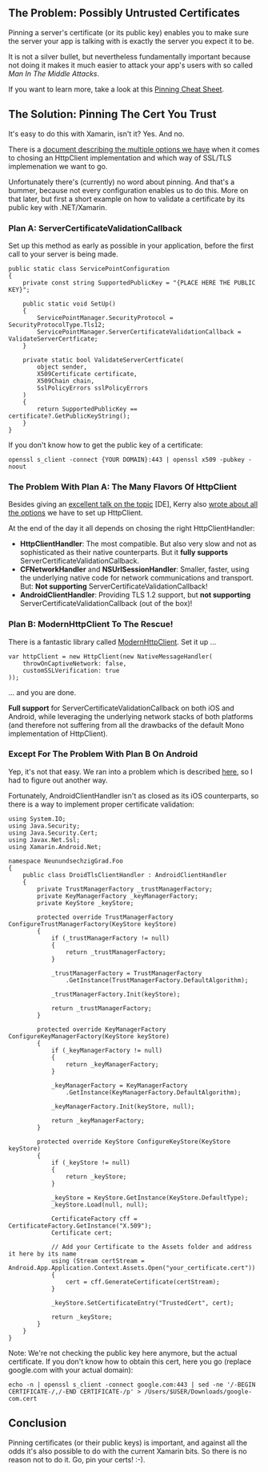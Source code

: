 ## The Problem: Possibly Untrusted Certificates

Pinning a server's certificate (or its public key) enables you to make sure the server your app is talking with is exactly the server you expect it to be. 

It is not a silver bullet, but nevertheless fundamentally important because not doing it makes it much easier to attack your app's users with so called _Man In The Middle Attacks_.

If you want to learn more, take a look at this [Pinning Cheat Sheet](https://www.owasp.org/index.php/Pinning_Cheat_Sheet).

## The Solution: Pinning The Cert You Trust

It's easy to do this with Xamarin, isn't it? Yes. And no.

There is a [document describing the multiple options we have](https://developer.xamarin.com/guides/cross-platform/transport-layer-security/) when it comes to chosing an HttpClient implementation and which way of SSL/TLS implemenation we want to go. 

Unfortunately there's (currently) no word about pinning. And that's a bummer, because not every configuration enables us to do this. More on that later, but first a short example on how to validate a certificate by its public key with .NET/Xamarin.

### Plan A: ServerCertificateValidationCallback

Set up this method as early as possible in your application, before the first call to your server is being made.


```
public static class ServicePointConfiguration
{
    private const string SupportedPublicKey = "{PLACE HERE THE PUBLIC KEY}";

    public static void SetUp()
    {
        ServicePointManager.SecurityProtocol = SecurityProtocolType.Tls12;
        ServicePointManager.ServerCertificateValidationCallback = ValidateServerCertficate;
    }

    private static bool ValidateServerCertficate(
        object sender,
        X509Certificate certificate,
        X509Chain chain,
        SslPolicyErrors sslPolicyErrors
    )
    {
        return SupportedPublicKey == certificate?.GetPublicKeyString();
    }
}
```

If you don't know how to get the public key of a certificate:

```
openssl s_client -connect {YOUR DOMAIN}:443 | openssl x509 -pubkey -noout
```

### The Problem With Plan A: The Many Flavors Of HttpClient

Besides giving an [excellent talk on the topic](https://channel9.msdn.com/events/microsoft-techncial-summit/Technical-Summit-2016/Xamarin-aber-sicher) [DE], Kerry also [wrote about all the options](http://kerry.lothrop.de/httpclient-flavors/) we have to set up HttpClient.

At the end of the day it all depends on chosing the right HttpClientHandler:

- **HttpClientHandler**: The most compatible. But also very slow and not as sophisticated as their native counterparts. But it **fully supports** ServerCertificateValidationCallback.
- **CFNetworkHandler** and **NSUrlSessionHandler**: Smaller, faster, using the underlying native code for network communications and transport. But: **Not supporting** ServerCertificateValidationCallback!
- **AndroidClientHandler**: Providing TLS 1.2 support, but **not supporting** ServerCertificateValidationCallback (out of the box)!

### Plan B: ModernHttpClient To The Rescue!

There is a fantastic library called [ModernHttpClient](https://github.com/paulcbetts/ModernHttpClient). Set it up ...

```
var httpClient = new HttpClient(new NativeMessageHandler(
    throwOnCaptiveNetwork: false, 
    customSSLVerification: true
));
```
... and you are done. 

**Full support** for ServerCertificateValidationCallback on both iOS and Android, while leveraging the underlying network stacks of both platforms (and therefore not suffering from all the drawbacks of the default Mono implementation of HttpClient).

### Except For The Problem With Plan B On Android

Yep, it's not that easy. We ran into a problem which is described [here](https://forums.xamarin.com/discussion/43188/modernhttpclient-not-throwing-java-net-exceptions-to-android-project), so I had to figure out another way.

Fortunately, AndroidClientHandler isn't as closed as its iOS counterparts, so there is a way to implement proper certificate validation:

```
using System.IO;
using Java.Security;
using Java.Security.Cert;
using Javax.Net.Ssl;
using Xamarin.Android.Net;

namespace NeunundsechzigGrad.Foo
{
    public class DroidTlsClientHandler : AndroidClientHandler
    {
        private TrustManagerFactory _trustManagerFactory;
        private KeyManagerFactory _keyManagerFactory;
        private KeyStore _keyStore;

        protected override TrustManagerFactory ConfigureTrustManagerFactory(KeyStore keyStore)
        {
            if (_trustManagerFactory != null)
            {
                return _trustManagerFactory;
            }
            
            _trustManagerFactory = TrustManagerFactory
                .GetInstance(TrustManagerFactory.DefaultAlgorithm);

            _trustManagerFactory.Init(keyStore);

            return _trustManagerFactory;
        }

        protected override KeyManagerFactory ConfigureKeyManagerFactory(KeyStore keyStore)
        {
            if (_keyManagerFactory != null)
            {
                return _keyManagerFactory;
            }

            _keyManagerFactory = KeyManagerFactory
                .GetInstance(KeyManagerFactory.DefaultAlgorithm);

            _keyManagerFactory.Init(keyStore, null);

            return _keyManagerFactory;
        }

        protected override KeyStore ConfigureKeyStore(KeyStore keyStore)
        {
            if (_keyStore != null)
            {
                return _keyStore;
            }

            _keyStore = KeyStore.GetInstance(KeyStore.DefaultType);
            _keyStore.Load(null, null);

            CertificateFactory cff = CertificateFactory.GetInstance("X.509");
            Certificate cert;

            // Add your Certificate to the Assets folder and address it here by its name
            using (Stream certStream = Android.App.Application.Context.Assets.Open("your_certificate.cert"))
            {
                cert = cff.GenerateCertificate(certStream);
            }

            _keyStore.SetCertificateEntry("TrustedCert", cert);

            return _keyStore;
        }
    }
}
```

Note: We're not checking the public key here anymore, but the actual certificate. If you don't know how to obtain this cert, here you go (replace google.com with your actual domain):

```
echo -n | openssl s_client -connect google.com:443 | sed -ne '/-BEGIN CERTIFICATE-/,/-END CERTIFICATE-/p' > /Users/$USER/Downloads/google-com.cert
```

## Conclusion

Pinning certificates (or their public keys) is important, and against all the odds it's also possible to do with the current Xamarin bits. So there is no reason not to do it. Go, pin your certs! :-).
